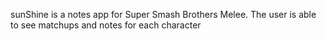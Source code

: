 sunShine is a notes app for Super Smash Brothers Melee.
The user is able to see matchups and notes for each character
